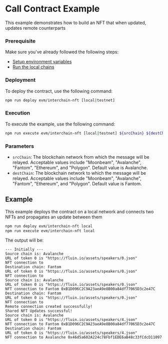 # Call Contract Example

This example demonstrates how to build an NFT that when updated, updates remote counterparts

### Prerequisite

Make sure you've already followed the following steps:

-   [Setup environment variables](/README.md#set-environment-variables)
-   [Run the local chains](/README.md#running-the-local-chains)

### Deployment

To deploy the contract, use the following command:

```bash
npm run deploy evm/interchain-nft [local|testnet]
```

### Execution

To execute the example, use the following command:

```bash
npm run execute evm/interchain-nft [local|testnet] ${srcChain} ${destChain} ${message}
```

### Parameters

-   `srcChain`: The blockchain network from which the message will be relayed. Acceptable values include "Moonbeam", "Avalanche", "Fantom", "Ethereum", and "Polygon". Default value is Avalanche.
-   `destChain`: The blockchain network to which the message will be relayed. Acceptable values include "Moonbeam", "Avalanche", "Fantom", "Ethereum", and "Polygon". Default value is Fantom.

## Example

This example deploys the contract on a local network and connects two NFTs and propagates an update between them

```bash
npm run deploy evm/interchain-nft local
npm run execute evm/interchain-nft local 
```

The output will be:

```
--- Initially ---
Source chain is: Avalanche
URL of token 0 is "https://fluin.io/assets/speakers/0.json"
NFT connection to   
Destination chain: Fantom
URL of token 0 is "https://fluin.io/assets/speakers/0.json"
NFT connection to   
Source chain is: Avalanche
URL of token 0 is "https://fluin.io/assets/speakers/0.json"
NFT connection to Fantom 0xB1D096C2C9A23aeA9e8B00a84df77065D3c2e47C 
Destination chain: Fantom
URL of token 0 is "https://fluin.io/assets/speakers/0.json"
NFT connection to   
Remote connection created successfully!
Shared NFT Updates successful!
Source chain is: Avalanche
URL of token 0 is "https://fluin.io/assets/speakers/4.json"
NFT connection to Fantom 0xB1D096C2C9A23aeA9e8B00a84df77065D3c2e47C 
Destination chain: Fantom
URL of token 0 is "https://fluin.io/assets/speakers/4.json"
NFT connection to Avalanche 0x46d5a602A224c78Fbf1EDE6aB48c33fCdcD11097 
```
